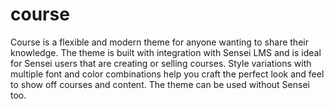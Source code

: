 # course
Course is a flexible and modern theme for anyone wanting to share their knowledge. The theme is built with integration with Sensei LMS and is ideal for Sensei users that are creating or selling courses. Style variations with multiple font and color combinations help you craft the perfect look and feel to show off courses and content. The theme can be used without Sensei too.
